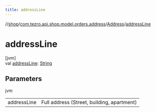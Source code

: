 ```yaml
---
title: addressLine
---
```

//[shop](../../../index.html)/[com.tezro.api.shop.model.orders.address](../index.html)/[Address](index.html)/[addressLine](address-line.html)



# addressLine



[jvm]\
val [addressLine](address-line.html): [String](https://kotlinlang.org/api/latest/jvm/stdlib/kotlin/-string/index.html)



## Parameters


jvm

| | |
|---|---|
| addressLine | Full address (Street, building, apartment) |




